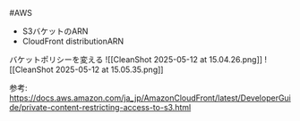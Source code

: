 #AWS 

- S3バケットのARN
- CloudFront distributionARN

バケットポリシーを変える
![[CleanShot 2025-05-12 at 15.04.26.png]]
![[CleanShot 2025-05-12 at 15.05.35.png]]


参考: 
https://docs.aws.amazon.com/ja_jp/AmazonCloudFront/latest/DeveloperGuide/private-content-restricting-access-to-s3.html
